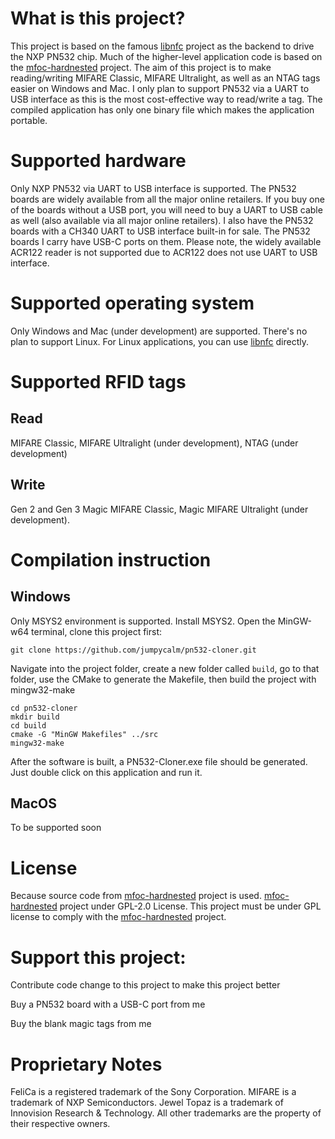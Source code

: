 # What is this project?
This project is based on the famous [libnfc](https://github.com/nfc-tools/libnfc) project as the backend to drive the NXP PN532 chip. Much of the higher-level application code is based on the [mfoc-hardnested](https://github.com/nfc-tools/mfoc-hardnested) project.
The aim of this project is to make reading/writing MIFARE Classic, MIFARE Ultralight, as well as an NTAG tags easier on Windows and Mac.
I only plan to support PN532 via a UART to USB interface as this is the most cost-effective way to read/write a tag. 
The compiled application has only one binary file which makes the application portable.

# Supported hardware

Only NXP PN532 via UART to USB interface is supported. The PN532 boards are widely available from all the major online retailers. If you buy one of the boards without a USB port, you will need to buy a UART to USB cable as well (also available via all major online retailers). I also have the PN532 boards with a CH340 UART to USB interface built-in for sale. The PN532 boards I carry have USB-C ports on them. Please note, the widely available ACR122 reader is not supported due to ACR122 does not use UART to USB interface.

# Supported operating system

Only Windows and Mac (under development) are supported. There's no plan to support Linux. For Linux applications, you can use [libnfc](https://github.com/nfc-tools/libnfc) directly.

# Supported RFID tags
## Read
MIFARE Classic, MIFARE Ultralight (under development), NTAG (under development)
## Write
Gen 2 and Gen 3 Magic MIFARE Classic, Magic MIFARE Ultralight (under development).

# Compilation instruction

## Windows

Only MSYS2 environment is supported. Install MSYS2. Open the MinGW-w64 terminal, clone this project first:
```
git clone https://github.com/jumpycalm/pn532-cloner.git
```
Navigate into the project folder, create a new folder called `build`, go to that folder, use the CMake to generate the Makefile, then build the project with mingw32-make
```
cd pn532-cloner
mkdir build
cd build
cmake -G "MinGW Makefiles" ../src
mingw32-make
```
After the software is built, a PN532-Cloner.exe file should be generated. Just double click on this application and run it.


## MacOS

To be supported soon

# License

Because source code from [mfoc-hardnested](https://github.com/nfc-tools/mfoc-hardnested) project is used. [mfoc-hardnested](https://github.com/nfc-tools/mfoc-hardnested) project under GPL-2.0 License. This project must be under GPL license to comply with the [mfoc-hardnested](https://github.com/nfc-tools/mfoc-hardnested) project.

# Support this project:

Contribute code change to this project to make this project better

Buy a PN532 board with a USB-C port from me

Buy the blank magic tags from me

# Proprietary Notes
FeliCa is a registered trademark of the Sony Corporation. MIFARE is a trademark of NXP Semiconductors. Jewel Topaz is a trademark of Innovision Research & Technology. All other trademarks are the property of their respective owners.
